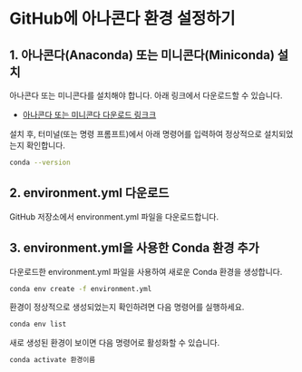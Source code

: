 # GitHub에 아나콘다 환경 설정하기

## 1. 아나콘다(Anaconda) 또는 미니콘다(Miniconda) 설치

아나콘다 또는 미니콘다를 설치해야 합니다. 아래 링크에서 다운로드할 수 있습니다.

- [아나콘다 또는 미니콘다 다운로드 링크크](https://www.anaconda.com/download/success)

설치 후, 터미널(또는 명령 프롬프트)에서 아래 명령어를 입력하여 정상적으로 설치되었는지 확인합니다.

```sh
conda --version
```
## 2. environment.yml 다운로드
GitHub 저장소에서 environment.yml 파일을 다운로드합니다.

## 3. environment.yml을 사용한 Conda 환경 추가
다운로드한 environment.yml 파일을 사용하여 새로운 Conda 환경을 생성합니다.
```sh
conda env create -f environment.yml
```

환경이 정상적으로 생성되었는지 확인하려면 다음 명령어를 실행하세요.
``` sh
conda env list
```

새로 생성된 환경이 보이면 다음 명령어로 활성화할 수 있습니다.
``` sh
conda activate 환경이름
```
